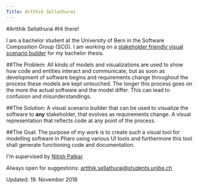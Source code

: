 ```yaml
---
Title: Artthik Sellathurai
---
```

#Artthik Sellathurai
#Hi there!

I am a bachelor student at the University of Bern in the Software Composition Group (SCG). I am working on a [stakeholder friendly visual scenario builder](%base_url%/wiki/projects/mastersbachelorsprojects/Stakeholder-friendly-Visual-scenario-builder) for my bachelor thesis.

##The Problem:
All kinds of models and visualizations are used to show how code and entities interact and communicate, but as soon as development of software begins and requirements change throughout the process these models are kept untouched.
The longer this process goes on the more the actual software and the model differ. This can lead to confusion and misunderstandings.

##The Solution:
A visual scenario builder that can be used to visualize the software to **any** stakeholder, that evolves as requirements change. A visual representation that reflects code at any point of the process.

##The Goal:
The purpose of my work is to create such a visual tool for modelling software in Pharo using various UI tools and furthermore this tool shall generate functioning code and documentation.

I'm supervised by [Nitish Patkar](%base_url%/staff/NitishPatkar).

Always open for suggestions: <a href="mailto:artthik.sellathurai@students.unibe.ch">artthik.sellathurai@students.unibe.ch</a>


Updated: 19. November 2018
